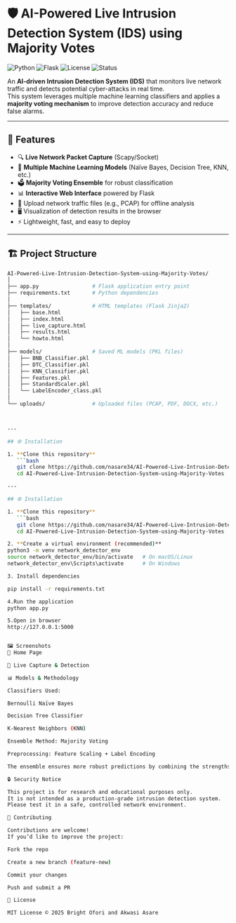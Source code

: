 # 🛡️ AI-Powered Live Intrusion Detection System (IDS) using Majority Votes

![Python](https://img.shields.io/badge/Python-3.8%2B-blue?logo=python)
![Flask](https://img.shields.io/badge/Flask-Web%20App-lightgrey?logo=flask)
![License](https://img.shields.io/badge/License-MIT-green)
![Status](https://img.shields.io/badge/Status-Research--Prototype-orange)

An **AI-driven Intrusion Detection System (IDS)** that monitors live network traffic and detects potential cyber-attacks in real time.  
This system leverages multiple machine learning classifiers and applies a **majority voting mechanism** to improve detection accuracy and reduce false alarms.  

---

## 🚀 Features

- 🔍 **Live Network Packet Capture** (Scapy/Socket)  
- 🤖 **Multiple Machine Learning Models** (Naïve Bayes, Decision Tree, KNN, etc.)  
- 🗳️ **Majority Voting Ensemble** for robust classification  
- 📊 **Interactive Web Interface** powered by Flask  
- 📂 Upload network traffic files (e.g., PCAP) for offline analysis  
- 🖥️ Visualization of detection results in the browser  
- ⚡ Lightweight, fast, and easy to deploy  

---

## 🏗️ Project Structure

```bash
AI-Powered-Live-Intrusion-Detection-System-using-Majority-Votes/
│
├── app.py                 # Flask application entry point
├── requirements.txt       # Python dependencies
│
├── templates/             # HTML templates (Flask Jinja2)
│   ├── base.html
│   ├── index.html
│   ├── live_capture.html
│   ├── results.html
│   └── howto.html
│
├── models/                # Saved ML models (PKL files)
│   ├── BNB_Classifier.pkl
│   ├── DTC_Classifier.pkl
│   ├── KNN_Classifier.pkl
│   ├── Features.pkl
│   ├── StandardScaler.pkl
│   └── LabelEncoder_class.pkl
│
└── uploads/               # Uploaded files (PCAP, PDF, DOCX, etc.)



---

## ⚙️ Installation

1. **Clone this repository**
   ```bash
   git clone https://github.com/nasare34/AI-Powered-Live-Intrusion-Detection-System-using-Majority-Votes.git
   cd AI-Powered-Live-Intrusion-Detection-System-using-Majority-Votes

---

## ⚙️ Installation

1. **Clone this repository**
   ```bash
   git clone https://github.com/nasare34/AI-Powered-Live-Intrusion-Detection-System-using-Majority-Votes.git
   cd AI-Powered-Live-Intrusion-Detection-System-using-Majority-Votes

2. **Create a virtual environment (recommended)**
python3 -m venv network_detector_env
source network_detector_env/bin/activate   # On macOS/Linux
network_detector_env\Scripts\activate      # On Windows

3. Install dependencies

pip install -r requirements.txt

4.Run the application
python app.py

5.Open in browser
http://127.0.0.1:5000


🖼️ Screenshots
🔹 Home Page

🔹 Live Capture & Detection

📊 Models & Methodology

Classifiers Used:

Bernoulli Naïve Bayes

Decision Tree Classifier

K-Nearest Neighbors (KNN)

Ensemble Method: Majority Voting

Preprocessing: Feature Scaling + Label Encoding

The ensemble ensures more robust predictions by combining the strengths of individual models.

🔒 Security Notice

This project is for research and educational purposes only.
It is not intended as a production-grade intrusion detection system.
Please test it in a safe, controlled network environment.

🤝 Contributing

Contributions are welcome!
If you’d like to improve the project:

Fork the repo

Create a new branch (feature-new)

Commit your changes

Push and submit a PR

📜 License

MIT License © 2025 Bright Ofori and Akwasi Asare



